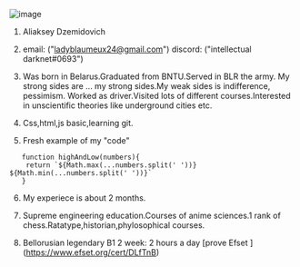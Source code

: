 ![image](https://encrypted-tbn0.gstatic.com/images?q=tbn:ANd9GcQSbHOfd-zJCobmsc8CazZH-o8wGYga5NZWf-UglMNdPGH27BGC-2vi5SIQjSuXEwxLk10&usqp=CAU)

1. Aliaksey Dzemidovich


2. email: ("ladyblaumeux24@gmail.com")
   discord: ("intellectual darknet#0693")

3. Was born in Belarus.Graduated from BNTU.Served in BLR the army. My strong sides are 
... my strong sides.My weak sides is indifference, pessimism. Worked as driver.Visited 
lots of different courses.Interested in unscientific theories like underground cities etc.

4. Css,html,js basic,learning git.

5. Fresh example of my "code"

```
   function highAndLow(numbers){
    return `${Math.max(...numbers.split(' '))}  ${Math.min(...numbers.split(' '))}`   
   }
```

6. My experiece is about 2 months.

7. Supreme engineering education.Courses of anime sciences.1 rank of chess.Ratatype,historian,phylosophical courses.

8. Bellorusian legendary B1  2 week: 2 hours a day [prove Efset ] (https://www.efset.org/cert/DLfTnB)
